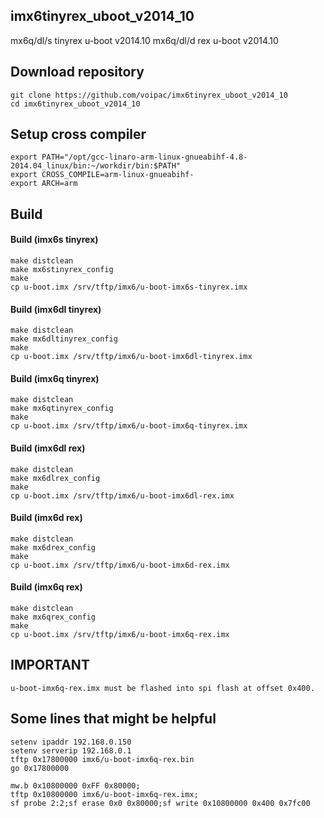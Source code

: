 ## imx6tinyrex_uboot_v2014_10
mx6q/dl/s tinyrex u-boot v2014.10 
mx6q/dl/d rex u-boot v2014.10 

## Download repository
    git clone https://github.com/voipac/imx6tinyrex_uboot_v2014_10
    cd imx6tinyrex_uboot_v2014_10

## Setup cross compiler
    export PATH="/opt/gcc-linaro-arm-linux-gnueabihf-4.8-2014.04_linux/bin:~/workdir/bin:$PATH"
    export CROSS_COMPILE=arm-linux-gnueabihf-
    export ARCH=arm

## Build
#### Build (imx6s tinyrex)
    make distclean
    make mx6stinyrex_config
    make
    cp u-boot.imx /srv/tftp/imx6/u-boot-imx6s-tinyrex.imx
    
#### Build (imx6dl tinyrex)
    make distclean
    make mx6dltinyrex_config
    make
    cp u-boot.imx /srv/tftp/imx6/u-boot-imx6dl-tinyrex.imx

#### Build (imx6q tinyrex)
    make distclean
    make mx6qtinyrex_config
    make
    cp u-boot.imx /srv/tftp/imx6/u-boot-imx6q-tinyrex.imx

#### Build (imx6dl rex)
    make distclean
    make mx6dlrex_config
    make
    cp u-boot.imx /srv/tftp/imx6/u-boot-imx6dl-rex.imx

#### Build (imx6d rex)
    make distclean
    make mx6drex_config
    make
    cp u-boot.imx /srv/tftp/imx6/u-boot-imx6d-rex.imx

#### Build (imx6q rex)
    make distclean
    make mx6qrex_config
    make
    cp u-boot.imx /srv/tftp/imx6/u-boot-imx6q-rex.imx

## IMPORTANT
    u-boot-imx6q-rex.imx must be flashed into spi flash at offset 0x400.
    
## Some lines that might be helpful
    setenv ipaddr 192.168.0.150
    setenv serverip 192.168.0.1
    tftp 0x17800000 imx6/u-boot-imx6q-rex.bin
    go 0x17800000

    mw.b 0x10800000 0xFF 0x80000;
    tftp 0x10800000 imx6/u-boot-imx6q-rex.imx;
    sf probe 2:2;sf erase 0x0 0x80000;sf write 0x10800000 0x400 0x7fc00

  
